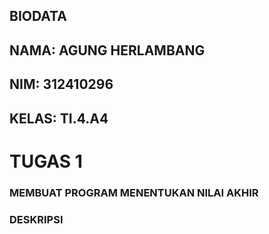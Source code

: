 ## BIODATA
## NAMA: AGUNG HERLAMBANG
## NIM: 312410296
## KELAS: TI.4.A4
# TUGAS 1

### MEMBUAT PROGRAM MENENTUKAN NILAI AKHIR

### DESKRIPSI

